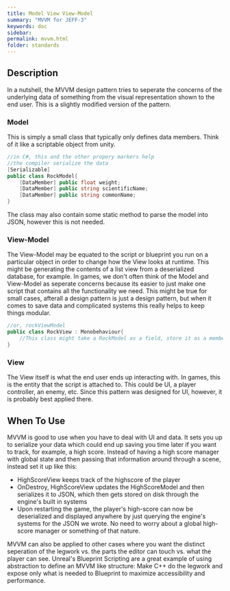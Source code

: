```yaml
---
title: Model View View-Model
summary: "MVVM for JEFF-3"
keywords: doc
sidebar:
permalink: mvvm.html
folder: standards
---
```


## Description

In a nutshell, the MVVM design pattern tries to seperate the concerns of the underlying data of something from the visual representation shown to the end user. This is a slightly modified version of the pattern.

### Model

This is simply a small class that typically only defines data members. Think of it like a scriptable object from unity.

```cs
//in C#, this and the other propery markers help
//the compiler serialize the data
[Serializable]
public class RockModel{
    [DataMember] public float weight;
    [DataMember] public string scientificName;
    [DataMember] public string commonName;
}
```

The class may also contain some static method to parse the model into JSON, however this is not needed.

### View-Model
The View-Model may be equated to the script or blueprint you run on a particular object in order to change how the View looks at runtime. This might be generating the contents of a list view from a deserialized database, for example. In games, we don't often think of the Model and View-Model as seperate concerns because its easier to just make one script that contains all the functionality we need. This might be true for small cases, afterall a design pattern is just a design pattern, but when it comes to save data and complicated systems this really helps to keep things modular.

```cs
//or, rockViewModel
public class RockView : Monobehaviour{
    //This class might take a RockModel as a field, store it as a member and edit it, etc.
}
```
### View
The View itself is what the end user ends up interacting with. In games, this is the entity that the script is attached to. This could be UI, a player controller, an enemy, etc. Since this pattern was designed for UI, however, it is probably best applied there.

## When To Use
MVVM is good to use when you have to deal with UI and data. It sets you up to serialize your data which could end up saving you time later if you want to track, for example, a high score. Instead of having a high score manager with global state and then passing that information around through a scene, instead set it up like this:

* HighScoreView keeps track of the highscore of the player
* OnDestroy, HighScoreView updates the HighScoreModel and then serializes it to JSON, which then gets stored on disk through the engine's built in systems
* Upon restarting the game, the player's high-score can now be deserialized and displayed anywhere by just querying the engine's systems for the JSON we wrote. No need to worry about a global high-score manager or something of that nature.

MVVM can also be applied to other cases where you want the distinct seperation of the legwork vs. the parts the editor can touch vs. what the player can see. Unreal's Blueprint Scripting are a great example of using abstraction to define an MVVM like structure: Make C++ do the legwork and expose only what is needed to Blueprint to maximize accessibility and performance.

